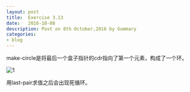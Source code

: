 ```yaml
---
layout: post
title:  Exercise 3.13
date:   2016-10-08
description: Post on 8th October,2016 by Gummary
categories:
- blog
---
```



make-circle是将最后一个盒子指针的cdr指向了第一个元素，构成了一个环。

![1](http://i.imgur.com/YVPf0Gv.png)

用last-pair求值之后会出现死循环。